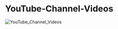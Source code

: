 # YouTube-Channel-Videos

![YouTube_Channel_Videos](https://user-images.githubusercontent.com/41596758/188325597-301ac0c3-6af6-4500-97d4-07d150c15e0a.gif)
